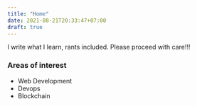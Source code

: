 ```yaml
---
title: "Home"
date: 2021-08-21T20:33:47+07:00
draft: true
---
```


I write what I learn, rants included. Please proceed with care!!!

### Areas of interest

- Web Development
- Devops
- Blockchain